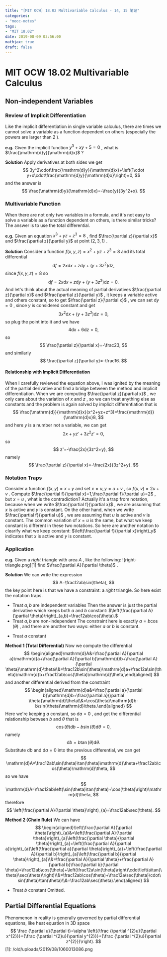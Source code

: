 ```yaml
---
title: "[MIT OCW] 18.02 Multivariable Calculus - 14, 15 笔记"
categories:
- "mooc-notes"
tags:
- "MIT 18.02"
date: 2019-08-09 03:56:00
mathjax: true
draft: false
---
```

# MIT OCW 18.02 Multivariable Calculus
<!--more-->
## Non-independent Variables
### Review of Implicit Differentiation
Like the implicit differentiation in single variable calculus, there are times we cannot solve a variable as a function dependent on others (especially the powers are larger than $2$ ).

**e.g.** Given the implicit function $y^3+xy+5=0$ , what is $\frac{\mathrm{d}y}{\mathrm{d}x}$ ?

**Solution** Apply derivatives at both sides we get
$$
3y^2\cdot\frac{\mathrm{d}y}{\mathrm{d}x}+\left(1\cdot y+x\cdot\frac{\mathrm{d}y}{\mathrm{d}x}\right)=0,
$$
and the answer is
$$
\frac{\mathrm{d}y}{\mathrm{d}x}=-\frac{y}{3y^2+x}.
$$
### Multivariable Function
When there are not only two variables in a formula, and it's not easy to solve a variable as a function dependent on others, is there similar tricks? The answer is to use the total differential.

**e.g.** Given an equation $x^3+yz+z^3=8$ , find $\frac{\partial z}{\partial x}$ and $\frac{\partial z}{\partial y}$ at point $(2,3,1)$ .

**Solution** Consider a function $f(x,y,z)=x^2+yz+z^3=8$ and its total differential
$$
\mathrm{d}f=2x\mathrm{d}x+z\mathrm{d}y+(y+3z^2)\mathrm{d}z,
$$
since $f(x,y,z)=8$ so
$$
\mathrm{d}f=2x\mathrm{d}x+z\mathrm{d}y+(y+3z^2)\mathrm{d}z=0.
$$
And let's think about the actual meaning of partial derivatives $\frac{\partial z}{\partial x}$ and $\frac{\partial z}{\partial y}$ , it keeps a variable active and others constant, so to get $\frac{\partial z}{\partial x}$ , we can set $\mathrm{d}y=0$ , since $y$ is considered constant and get
$$
3x^2\mathrm{d}x+(y+3z^2)\mathrm{d}z=0,
$$
so plug the point into it and we have
$$
4\mathrm{d}x+6\mathrm{d}z=0,
$$
so
$$
\frac{\partial z}{\partial x}=-\frac23,
$$
and similarly
$$
\frac{\partial z}{\partial y}=-\frac16.
$$
#### Relationship with Implicit Differentiation
When I carefully reviewed the equation above, I was ignited by the meaning of the partial derivative and find a bridge between the method and implicit differentiation.
When we are computing $\frac{\partial z}{\partial x}$ , we only care about the variation of $x$ and $z$ , so we can treat anything else as constants and the problem is again solved by implicit differentiation that is
$$
\frac{\mathrm{d}}{\mathrm{d}x}(x^2+yz+z^3)=\frac{\mathrm{d}}{\mathrm{d}x}8,
$$
and here $y$ is a number not a variable, we can get
$$
2x+yz'+3z^2z'=0,
$$
so
$$
z'=-\frac{2x}{3z^2+y},
$$
namely
$$
\frac{\partial z}{\partial x}=-\frac{2x}{3z^2+y}.
$$
### Notation Traps
Consider a function $f(x,y)=x+y$ and set $x=u,y=u+v$ , so $f(u,v)=2u+v$ . Compute $\frac{\partial f}{\partial x}=1,\frac{\partial f}{\partial u}=2$ , but $x=u$ , what is the contradiction?
Actually it's a trap from notation, because when we write $\frac{\partial f}{\partial x}$ , we are assuming that $x$ is active and $y$ is constant. On the other hand, when we write $\frac{\partial f}{\partial u}$ , we are assuming that $u$ is active and $v$ is constant. The common variation of $x=u$ is the same, but what we keep constant is different in these two notations. So here are another notation to clearify what we keep constant: $\left(\frac{\partial f}{\partial x}\right)_y$ indicates that $x$ is active and $y$ is constant.
### Application

**e.g.** Given a *right* triangle with area $A$ , like the following:
![right-triangle.png][1]
find $\frac{\partial A}{\partial \theta}$ .

**Solution** We can write the expression
$$
A=\frac12ab\sin(\theta),
$$
the key point here is that we have a constraint: a *right* triangle. So here exist the notation traps.
* Treat $a,b$ are independent variables
Then the answer is just the partial derivative which keeps both $a$ and $b$ constant: $\left(\frac{\partial A}{\partial \theta}\right)_{a,b}=\frac12ab\cos(\theta).$ 
* Treat $a,b$ are non-independent
The constraint here is exactly $a=b\cos(\theta)$ , and there are another two ways: either $a$ or $b$ is constant.
- Treat $a$ constant

**Method 1 (Total Differential)** Now we compute the differential
$$
\begin{aligned}\mathrm{d}A&=\frac{\partial A}{\partial a}\mathrm{d}a+\frac{\partial A}{\partial b}\mathrm{d}b+\frac{\partial A}{\partial \theta}\mathrm{d}\theta\\&=\frac12b\sin(\theta)\mathrm{d}a+\frac12a\sin(\theta)\mathrm{d}b+\frac12ab\cos(\theta)\mathrm{d}\theta,\end{aligned}
$$
and another differential derived from the constraint
$$
\begin{aligned}\mathrm{d}a&=\frac{\partial a}{\partial b}\mathrm{d}b+\frac{\partial a}{\partial \theta}\mathrm{d}\theta\\&=\cos(\theta)\mathrm{d}b-b\sin(\theta)\mathrm{d}\theta.\end{aligned}
$$
Here we're keeping $a$ constant, so $\mathrm{d}a=0$ , and get the differential relationship between $b$ and $\theta$ that is
$$
\cos(\theta)\mathrm{d}b-b\sin(\theta)\mathrm{d}\theta=0,
$$
namely
$$
\mathrm{d}b=b\tan(\theta)\mathrm{d}\theta.
$$
Substitute $\mathrm{d}b$ and $\mathrm{d}a=0$ into the previous differential, we can get
$$
\mathrm{d}A=\frac12ab\sin(\theta)\tan(\theta)\mathrm{d}\theta+\frac12ab\cos(\theta)\mathrm{d}\theta,
$$
so we have
$$
\mathrm{d}A=\frac12ab\left(\sin(\theta)\tan(\theta)+\cos(\theta)\right)\mathrm{d}\theta,
$$
therefore
$$
\left(\frac{\partial A}{\partial \theta}\right)_{a}=\frac12ab\sec(\theta).
$$

**Method 2 (Chain Rule)** We can have
$$
\begin{aligned}\left(\frac{\partial A}{\partial \theta}\right)_{a}&=\left(\frac{\partial A}{\partial \theta}\right)_{a}\left(\frac{\partial \theta}{\partial \theta}\right)_{a}+\left(\frac{\partial A}{\partial a}\right)_{a}\left(\frac{\partial a}{\partial \theta}\right)_{a}+\left(\frac{\partial A}{\partial b}\right)_{a}\left(\frac{\partial b}{\partial \theta}\right)_{a}\\&=\frac{\partial A}{\partial \theta}+\frac{\partial A}{\partial b}\frac{\partial b}{\partial \theta}=\frac12ab\cos(\theta)+\left(\frac12a\sin(\theta)\right)\cdot\left(a\tan(\theta)\sec(\theta)\right)\\&=\frac12ab\cos(\theta)+\frac12a\sec(\theta)\cdot\sin(\theta)\tan(\theta)\\&=\frac12ab\sec(\theta).\end{aligned}
$$
- Treat $b$ constant 
Omitted.

## Partial Differential Equations
Phenomenon in reality is generally governed by partial differential equations, like heat equation in 3D space
$$
\frac {\partial u}{\partial t}=\alpha \left({\frac {\partial ^{2}u}{\partial x^{2}}}+{\frac {\partial ^{2}u}{\partial y^{2}}}+{\frac {\partial ^{2}u}{\partial z^{2}}}\right).
$$
[1]: /old/uploads/2019/08/1060013086.png